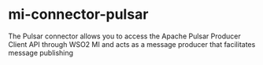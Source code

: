 # mi-connector-pulsar
The Pulsar connector allows you to access the Apache Pulsar Producer Client API through WSO2 MI and acts as a message producer that facilitates message publishing
